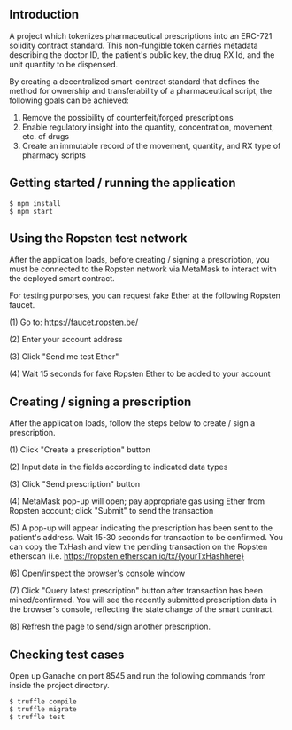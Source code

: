 ## Introduction

A project which tokenizes pharmaceutical prescriptions into an ERC-721 solidity contract standard. This non-fungible token carries metadata describing the doctor ID, the patient's public key, the drug RX Id, and the unit quantity to be dispensed.

By creating a decentralized smart-contract standard that defines the method for ownership and transferability of a pharmaceutical script, the following goals can be achieved:

1. Remove the possibility of counterfeit/forged prescriptions
2. Enable regulatory insight into the quantity, concentration, movement, etc. of drugs
3. Create an immutable record of the movement, quantity, and RX type of pharmacy scripts


## Getting started / running the application
```
$ npm install
$ npm start
```
## Using the Ropsten test network

After the application loads, before creating / signing a prescription, you must be connected to the Ropsten network via MetaMask to interact with the deployed smart contract.

For testing purporses, you can request fake Ether at the following Ropsten faucet. 

(1) Go to: https://faucet.ropsten.be/

(2) Enter your account address

(3) Click "Send me test Ether"

(4) Wait 15 seconds for fake Ropsten Ether to be added to your account

## Creating / signing a prescription

After the application loads, follow the steps below to create / sign a prescription.

(1) Click "Create a prescription" button

(2) Input data in the fields according to indicated data types

(3) Click "Send prescription" button

(4) MetaMask pop-up will open; pay appropriate gas using Ether from Ropsten account; click "Submit" to send the transaction

(5) A pop-up will appear indicating the prescription has been sent to the patient's address. Wait 15-30 seconds for transaction to be confirmed. You can copy the TxHash and view the pending transaction on the Ropsten etherscan (i.e. https://ropsten.etherscan.io/tx/{yourTxHashhere}

(6) Open/inspect the browser's console window

(7) Click "Query latest prescription" button after transaction has been mined/confirmed. You will see the recently submitted prescription data in the browser's console, reflecting the state change of the smart contract.

(8) Refresh the page to send/sign another prescription.

## Checking test cases

Open up Ganache on port 8545 and run the following commands from inside the project directory.
```
$ truffle compile
$ truffle migrate
$ truffle test
```


